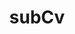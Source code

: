 ---
layout: page
title: subCv
nav: false
nav_order: 5
dropdown: true
children: 
    - title: 1-Page
      permalink: assets/pdf/CV_Prateek_Garg__R.pdf/
    - title: divider
    - title: 2-Page
      permalink: assets/pdf/CV_Prateek_Garg__R.pdf/
---